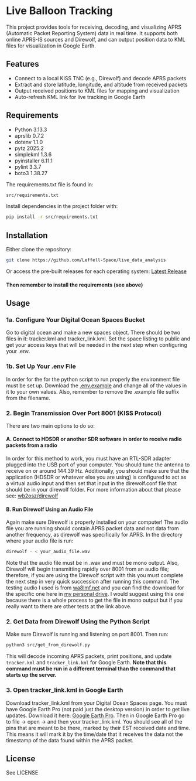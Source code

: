 # Live Balloon Tracking

This project provides tools for receiving, decoding, and visualizing APRS (Automatic Packet Reporting System) data in real time. It supports both online APRS-IS sources and Direwolf, and can output position data to KML files for visualization in Google Earth.

## Features

- Connect to a local KISS TNC (e.g., Direwolf) and decode APRS packets
- Extract and store latitude, longitude, and altitude from received packets
- Output received positions to KML files for mapping and visualization
- Auto-refresh KML link for live tracking in Google Earth

## Requirements

- Python 3.13.3
- aprslib 0.7.2
- dotenv 1.1.0
- pytz 2025.2
- simplekml 1.3.6
- pyinstaller 6.11.1
- pylint 3.3.7
- boto3 1.38.27
  
The requirements.txt file is found in:
```txt
src/requirements.txt
```

Install dependencies in the project folder with:
```sh
pip install -r src/requirements.txt
```

## Installation

Either clone the repository:
```sh
git clone https://github.com/Leffell-Space/live_data_analysis
```
Or access the pre-built releases for each operating system: [Latest Release](https://github.com/Leffell-Space/live_data_analysis/releases/latest)
#### Then remember to install the requirements (see above)

## Usage

### 1a. Configure Your Digital Ocean Spaces Bucket 

Go to digital ocean and make a new spaces object. There should be two files in it: tracker.kml and tracker_link.kml. Set the space listing to public and get your access keys that will be needed in the next step when configuring your .env.

### 1b. Set Up Your .env File

In order for the for the python script to run properly the environment file must be set up. Download the [.env.example](https://github.com/Leffell-Space/live_data_analysis/blob/main/src/.env.example) and change all of the values in it to your own values. Also, remember to remove the .example file suffix from the filename. 

### 2. Begin Transmission Over Port 8001 (KISS Protocol)

There are two main options to do so:
#### A. Connect to HDSDR or another SDR software in order to receive radio packets from a radio
In order for this method to work, you must have an RTL-SDR adapter plugged into the USB port of your computer. You should tune the antenna to receive on or around 144.39 Hz. Additionally, you should make sure that the application (HDSDR or whatever else you are using) is configured to act as a virtual audio input and then set that input in the direwolf.conf file that should be in your direwolf folder. For more information about that please see: [wb2osz/direwolf](https://github.com/wb2osz/direwolf)

#### B. Run Direwolf Using an Audio File
Again make sure Direwolf is properly installed on your computer! The audio file you are running should contain APRS packet data and not data from another frequency, as direwolf was specifically for APRS. In the directory where your audio file is run:
```sh
direwolf - < your_audio_file.wav
```
Note that the audio file must be in .wav and must be mono output. Also, Direwolf will begin transmitting rapidly over 8001 from an audio file; therefore, if you are using the Direwolf script with this you must complete the next step in very quick succession after running this command. The testing audio I used is from [wa8lmf.net](http://www.wa8lmf.net/TNCtest/) and you can find the download for the specific one here in [my personal drive](https://drive.google.com/file/d/1D4iSMrX_BVh4LJDBBV9oVMFSp4jXLrLQ/view?usp=sharing). I would suggest using this one because there is a whole process to get the file in mono output but if you really want to there are other tests at the link above.

### 2. Get Data from Direwolf Using the Python Script

Make sure Direwolf is running and listening on port 8001. Then run:
```sh
python3 src/get_from_direwolf.py
```
This will decode incoming APRS packets, print positions, and update `tracker.kml` and `tracker_link.kml` for Google Earth. **Note that this command must be run in a different terminal than the command that starts up the server.**

### 3. Open tracker_link.kml in Google Earth

Download tracker_link.kml from your Digital Ocean Spaces page. You must have Google Earth Pro (not paid just the desktop version) in order to get live updates. Download it here: [Google Earth Pro](https://www.google.com/earth/about/versions/). Then in Google Earth Pro go to file → open → and then your tracker_link.kml. You should see all of the pins that are meant to be there, marked by their EST received date and time. This means it will mark it by the time/date that it receives the data not the timestamp of the data found within the APRS packet. 

## License

See LICENSE
